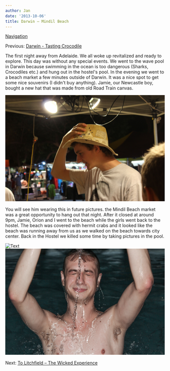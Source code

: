 ```yaml
---
author: Jan
date: '2013-10-06'
title: Darwin – Mindil Beach
---
```


[Navigation](/posts/30-der-stuart-highway/)

Previous: [Darwin - Tasting Crocodile](../day_01)

The first night away from Adelaide. We all woke up revitalized and ready to
explore. This day was without any special events. We went to the wave pool in
Darwin because swimming in the ocean is too dangerous (Sharks, Crocodiles etc.)
and hung out in the hostel's pool. In the evening we went to a beach market a
few minutes outside of Darwin. It was a nice spot to get some nice souvenirs
(I didn't buy anything). Jamie, our Newcastle boy, bought a new hat that was
made from old Road Train canvas.

![Text](images/jamies_hat.jpg)

You will see him wearing this in future pictures. the Mindil Beach market was a
great opportunity to hang out that night. After it closed at around 9pm, Jamie,
Orion and I went to the beach while the girls went back to the hostel.
The beach was covered with hermit crabs and it looked like the beach was
running away from us as we walked on the beach towards city center. Back in the
Hostel we killed some time by taking pictures in the pool.

![Text](images/splash.jpg)
![Text](images/orion.jpg)

Next: [To Litchfield – The Wicked Experience](../day_03)
